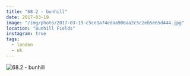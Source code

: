 ```yaml
---
title: "68.2 - bunhill"
date: 2017-03-19
image: "/img/photo/2017-03-19-c5ce1a74edaa906aa2c5c2eb5e65d444.jpg"
location: "Bunhill Fields"
instagram: true
tags:
  - london
  - uk
---
```


![68.2 - bunhill](/img/photo/2017-03-19-c5ce1a74edaa906aa2c5c2eb5e65d444.jpg)
